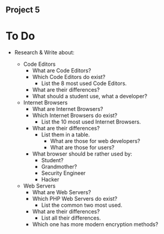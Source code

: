 ## Project 5

# To Do
- Research & Write about:

	- Code Editors
		- What are Code Editors?
		- Which Code Editors do exist?
			- List the 8 most used Code Editors.
		- What are their differences?
		- What should a student use, what a developer?
	- Internet Browsers
		- What are Internet Browsers?
		- Which Internet Browsers do exist?
			- List the 10 most used Internet Browsers.
		- What are their differences?
			- List them in a table.
				- What are those for web developers?
				- What are those for users?
		- What browser should be rather used by:
			- Student?
			- Grandmother?
			- Security Engineer
			- Hacker
	- Web Servers
		- What are Web Servers?
		- Which PHP Web Servers do exist?
			- List the common two most used.
		- What are their differences?
			- List all their differences.
		- Which one has more modern encryption methods?
